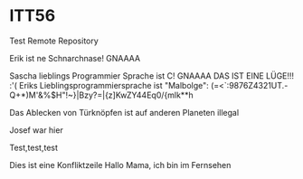 # ITT56
Test Remote Repository


Erik ist ne Schnarchnase! GNAAAA 

Sascha lieblings Programmier Sprache ist C! GNAAAA
DAS IST EINE LÜGE!!! :'(
Eriks Lieblingsprogrammiersprache ist "Malbolge":
(=&lt;`:9876Z4321UT.-Q+*)M'&amp;%$H&quot;!~}|Bzy?=|{z]KwZY44Eq0/{mlk**h

Das Ablecken von Türknöpfen ist auf anderen Planeten illegal

Josef war hier

Test,test,test

Dies ist eine Konfliktzeile
H a l l o   M a m a ,   i c h   b i n   i m   F e r n s e h e n  
 